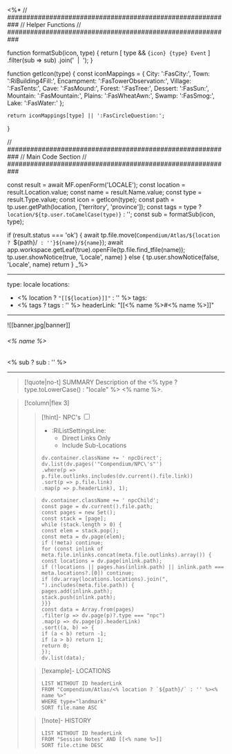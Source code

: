<%*
// ###########################################################
//                        Helper Functions
// ###########################################################

function formatSub(icon, type) {
	return [
		type && `{icon} {type} Event`
	]
  	.filter(sub => sub)
  	.join('&nbsp;&nbsp;|&nbsp;&nbsp;');
}

function getIcon(type) {
  	const iconMappings = {
    	City: ':FasCity:',
    	Town: ':RiBuilding4Fill:',
    	Encampment: ':FasTowerObservation:',
    	Village: ':FasTents:',
    	Cave: ':FasMound:',
    	Forest: ':FasTree:',
    	Dessert: ':FasSun:',
    	Mountain: ':FasMountain:',
    	Plains: ':FasWheatAwn:',
    	Swamp: ':FasSmog:',
    	Lake: ':FasWater:'
  	};

  	return iconMappings[type] || ':FasCircleQuestion:';
}

// ###########################################################
//                        Main Code Section
// ###########################################################

const result = await MF.openForm('LOCALE');
const location = result.Location.value;
const name = result.Name.value;
const type = result.Type.value;
const icon = getIcon(type);
const path = tp.user.getPath(location, ['territory', 'province']);
const tags = type ? `location/${tp.user.toCamelCase(type)}` : '';
const sub = formatSub(icon, type);

if (result.status === 'ok') {
    await tp.file.move(`Compendium/Atlas/${location ? `${path}/` : ''}${name}/${name}`);
    await app.workspace.getLeaf(true).openFile(tp.file.find_tfile(name));
    tp.user.showNotice(true, 'Locale', name)
} else {
    tp.user.showNotice(false, 'Locale', name)
    return
}
_%>

---
type: locale
locations:
- <% location ? `"[[${location}]]"` : '' %>
tags:
- <% tags ? tags : '' %>
headerLink: "[[<% name %>#<% name %>]]"
---

![[banner.jpg|banner]]
###### <% name %>
<span class="sub2"><% sub ? sub : '' %></span>
___

> [!quote|no-t] SUMMARY
> Description of the <% type ? type.toLowerCase() : "locale" %> <% name %>.


> [!column|flex 3]
>>[!hint]- NPC's
>><input type="checkbox" id="npc"/><ul class="sortMenu"><li class="sortIcon">:RiListSettingsLine:<ul class="dropdown npcedit"><li><label for="npc" class="directLabel active">Direct Links Only</label></li><li><label for="npc" class="childLabel">Include Sub-Locations</label></li></ul></li></ul>
>>```dataviewjs
>>dv.container.className += ' npcDirect';
>>dv.list(dv.pages('"Compendium/NPC\'s"')
>>.where(p => p.file.outlinks.includes(dv.current().file.link))
>>.sort(p => p.file.link)
>>.map(p => p.headerLink), 1);
>
>>```dataviewjs
>>dv.container.className += ' npcChild';
>>const page = dv.current().file.path;
>>const pages = new Set();
>>const stack = [page];
>>while (stack.length > 0) {
>>const elem = stack.pop();
>>const meta = dv.page(elem);
>>if (!meta) continue;
>>for (const inlink of meta.file.inlinks.concat(meta.file.outlinks).array()) {
>>const locations = dv.page(inlink.path);
>>if (!locations || pages.has(inlink.path) || inlink.path === meta.locations?.[0]) continue;
>>if (dv.array(locations.locations).join(", ").includes(meta.file.path)) {
>>pages.add(inlink.path);
>>stack.push(inlink.path);
>>}}}
>>const data = Array.from(pages)
>>.filter(p => dv.page(p)?.type === "npc")
>>.map(p => dv.page(p).headerLink)
>>.sort((a, b) => {
>>if (a < b) return -1;
>>if (a > b) return 1;
>>return 0;
>>});
>>dv.list(data);
> 
>>[!example]- LOCATIONS
>>```dataview
>>LIST WITHOUT ID headerLink
>>FROM "Compendium/Atlas/<% location ? `${path}/` : '' %><% name %>"
>>WHERE type="landmark"
>>SORT file.name ASC
>
>>[!note]- HISTORY
>>```dataview
>>LIST WITHOUT ID headerLink
>>FROM "Session Notes" AND [[<% name %>]]
>>SORT file.ctime DESC